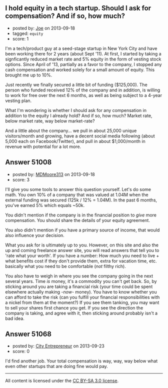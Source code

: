 ## I hold equity in a tech startup. Should I ask for compensation? And if so, how much?

- posted by: [Joe](https://stackexchange.com/users/-1/27934-joe) on 2013-09-18
- tagged: `equity`
- score: 1

<p>I'm a tech/product guy at a seed-stage startup in New York City and have been working there for 2 years (about Sept '11). At first, I started by taking a signficantly reduced market rate and 5% equity in the form of vesting stock options. Since April of '13, partially as a favor to the company, I stopped any cash compensation and worked solely for a small amount of equity. This brought me up to 10%.</p>

<p>Just recently we finally secured a little bit of funding ($125,000). The person who funded received 12% of the company and in addition, is willing to work for free over the next 6 months, as well as being subject to a 4-year vesting plan.</p>

<p>What I'm wondering is whether I should ask for any compensation in addition to the equity I already hold? And if so, how much? Market rate, below market rate, way below market-rate?</p>

<p>And a little about the company... we pull in about 25,000 unique visitors/month and growing, have a decent social media following (about 5,000 each on Facebook/Twitter), and pull in about $1,000/month in revenue with potential for a lot more.</p>



## Answer 51008

- posted by: [MDMoore313](https://stackexchange.com/users/-1/23558-mdmoore313) on 2013-09-18
- score: 3

<p>I'll give you some tools to answer this question yourself. Let's do some math. You own 10% of a company that was valued at 1.04M when the external funding was secured (125k / 12% = 1.04M). In the past 6 months, you've earned 5% which equals ~50k.</p>

<p>You didn't mention if the company is in the financial position to <em>give</em> more compensation. You should share the details of your equity agreement.</p>

<p>You also didn't mention if you have a primary source of income, that would also influence your decision.</p>

<p>What you ask for is ultimately up to you. However, on this site and also the up and coming freelance answer site, you will read answers that tell you to 'rate what your worth'. If you have a number: How much you need to live + what benefits cost if they don't provide them, extra for vacation time, etc. basically what you need to be comfortable (<em>not</em> filthy rich). </p>

<p>You also have to weigh in where you see the company going in the next several years. Time <em>is</em> money, it's a commodity you can't get back. So, by sticking around you are taking a financial risk (your time could be spent elsewhere actually making -<em>now</em>- money). You have to know whether you can afford to take the risk (can you fulfill your financial responsibilities with a nickel from them at the moment?)  If you see them tanking, you may want to sell your shares first chance you get. If you see the direction the company is taking, and agree with it, then sticking around probably isn't a bad idea.</p>



## Answer 51068

- posted by: [City Entrepreneur](https://stackexchange.com/users/-1/27990-city-entrepreneur) on 2013-09-23
- score: 0

<p>I'd find another job.  Your total compensation is way, way, way below what even other startups that are doing fine would pay.</p>




---

All content is licensed under the [CC BY-SA 3.0 license](https://creativecommons.org/licenses/by-sa/3.0/).
